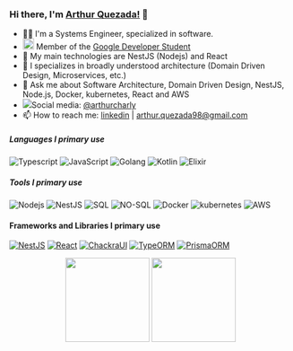 ### Hi there, I'm [Arthur Quezada!](https://arthur-quezada.com) 👋

- 🧑‍💻 I'm a Systems Engineer, specialized in software.
- <img src="https://img.icons8.com/fluency/344/google-logo.png" width="20px"> Member of the [Google Developer Student](https://developers.google.com/community/gdsc)
- 👯 My main technologies are NestJS (Nodejs) and React
- 🔭 I specializes in broadly understood architecture (Domain Driven Design, Microservices, etc.)
- 💬 Ask me about Software Architecture, Domain Driven Design, NestJS, Node.js, Docker, kubernetes, React and AWS
- ![](https://img.shields.io/badge/--000000?style=flat&logo=Twitter)Social media: [@arthurcharly](https://twitter.com/arthurcharly)
- 📫 How to reach me: [linkedin](https://www.linkedin.com/in/arthur-quezada) | [arthur.quezada98@gmail.com](mailto:arthur.quezada98@gmail.com)

##### Languages I primary use

![Typescript](https://img.shields.io/badge/-Typescript-000000?style=flat&logo=Typescript&logoColor=6f97cc)
![JavaScript](https://img.shields.io/badge/-Javascript-000000?style=flat&logo=JavaScript)
![Golang](https://img.shields.io/badge/-Golang-000000?style=flat&logo=Go&logoColor=79d4fd)
![Kotlin](https://img.shields.io/badge/-Kotlin-000000?style=flat&logo=Kotlin&logoColor=79d4fd)
![Elixir](https://img.shields.io/badge/-Elixir-000000?style=flat&logo=Elixir&logoColor=79d4fd)

##### Tools I primary use
![Nodejs](https://img.shields.io/badge/-Node.js-000000?style=flat&logo=node.js)
![NestJS](https://img.shields.io/badge/-Nest-000000?style=flat&logo=NestJS&logoColor=ed1543)
![SQL](https://img.shields.io/badge/-SQL-000000?style=flat&logo=postgresql&logoColor=32648c)
![NO-SQL](https://img.shields.io/badge/-NOSQL-000000?style=flat&logo=mongodb)
![Docker](https://img.shields.io/badge/-Docker-000000?style=flat&logo=docker)
![kubernetes](https://img.shields.io/badge/-Kubernetes-000000?style=flat&logo=kubernetes)
![AWS](https://img.shields.io/badge/-AWS-000000?style=flat&logo=amazon%20aws&logoColor=ff9900)


#### Frameworks and Libraries I primary use

[![NestJS](https://img.shields.io/badge/-Nest-000000?style=flat&logo=NestJS&logoColor=ed1543)](https://nestjs.com/)
[![React](https://img.shields.io/badge/-React-000000?style=flat&logo=React&logoColor=61dafb)](https://reactjs.org/)
[![ChackraUI](https://img.shields.io/badge/-ChackraUI-000000?style=flat&logo=chakra-ui)](https://chakra-ui.com/)
[![TypeORM](https://img.shields.io/badge/-TypeORM-000000?style=flat&logo=Antd)](https://typeorm.io/#/)
[![PrismaORM](https://img.shields.io/badge/-PrismaORM-000000?style=flat&logo=prisma)](https://www.prisma.io/#/)


<div align="center">
  <img height="150px" src="https://github-readme-stats.anuraghazra1.vercel.app/api?username=ArthurQR98&show_icons=true&include_all_commits=true&theme=tokyonight" />
  <img height="150px" src="https://github-readme-stats.vercel.app/api/top-langs/?username=ArthurQR98&hide=html&layout=compact&theme=tokyonight" />
</div>
